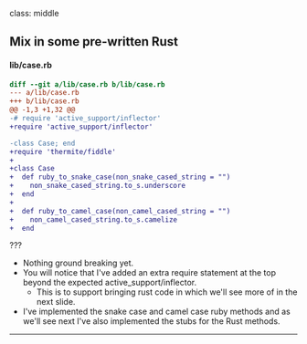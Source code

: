 class: middle
## Mix in some pre-written Rust
#### lib/case.rb

```diff
diff --git a/lib/case.rb b/lib/case.rb
--- a/lib/case.rb
+++ b/lib/case.rb
@@ -1,3 +1,32 @@
-# require 'active_support/inflector'
+require 'active_support/inflector'

-class Case; end
+require 'thermite/fiddle'
+
+class Case
+  def ruby_to_snake_case(non_snake_cased_string = "")
+    non_snake_cased_string.to_s.underscore
+  end
+
+  def ruby_to_camel_case(non_camel_cased_string = "")
+    non_camel_cased_string.to_s.camelize
+  end
```

???

- Nothing ground breaking yet.
- You will notice that I've added an extra require statement at the top beyond
  the expected active_support/inflector.
  - This is to support bringing rust code in which we'll see more of in the next
    slide.
- I've implemented the snake case and camel case ruby methods and as we'll see
  next I've also implemented the stubs for the Rust methods.
---
